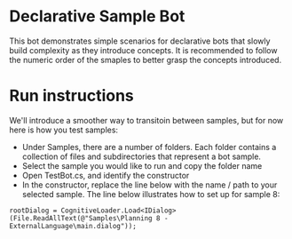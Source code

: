 ﻿# Declarative Sample Bot

This bot demonstrates simple scenarios for declarative bots that slowly build complexity as they introduce concepts. It is recommended to follow the numeric order of the smaples to better grasp the concepts introduced.

# Run instructions

We'll introduce a smoother way to transitoin between samples, but for now here is how you test samples:

- Under Samples, there are a number of folders. Each folder contains a collection of files and subdirectories that represent a bot sample.
- Select the sample you would like to run and copy the folder name
- Open TestBot.cs, and identify the constructor
- In the constructor, replace the line below with the name / path to your selected sample. The line below illustrates how to set up for sample 8:

```
rootDialog = CognitiveLoader.Load<IDialog>(File.ReadAllText(@"Samples\Planning 8 - ExternalLanguage\main.dialog"));
```
